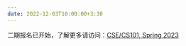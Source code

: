 ```yaml
---
date: 2022-12-03T10:00:00+3:30
---
```


二期报名已开始，了解更多请访问：[CSE/CS101, Spring 2023](https://cs101.stickmind.com/)
